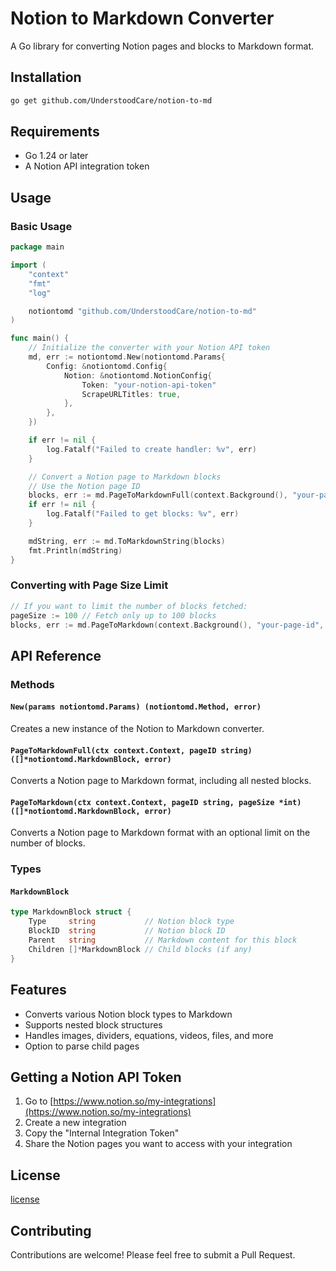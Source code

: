 # Notion to Markdown Converter

A Go library for converting Notion pages and blocks to Markdown format.

## Installation

```bash
go get github.com/UnderstoodCare/notion-to-md
```

## Requirements

- Go 1.24 or later
- A Notion API integration token

## Usage

### Basic Usage

```go
package main

import (
	"context"
	"fmt"
	"log"

	notiontomd "github.com/UnderstoodCare/notion-to-md"
)

func main() {
	// Initialize the converter with your Notion API token
	md, err := notiontomd.New(notiontomd.Params{
		Config: &notiontomd.Config{
			Notion: &notiontomd.NotionConfig{
				Token: "your-notion-api-token"
				ScrapeURLTitles: true,
			},
		},
	})

	if err != nil {
		log.Fatalf("Failed to create handler: %v", err)
	}

	// Convert a Notion page to Markdown blocks
	// Use the Notion page ID
	blocks, err := md.PageToMarkdownFull(context.Background(), "your-page-id")
	if err != nil {
		log.Fatalf("Failed to get blocks: %v", err)
	}

	mdString, err := md.ToMarkdownString(blocks)
	fmt.Println(mdString)
}
```

### Converting with Page Size Limit

```go
// If you want to limit the number of blocks fetched:
pageSize := 100 // Fetch only up to 100 blocks
blocks, err := md.PageToMarkdown(context.Background(), "your-page-id", &pageSize)
```

## API Reference

### Methods

#### `New(params notiontomd.Params) (notiontomd.Method, error)`

Creates a new instance of the Notion to Markdown converter.

#### `PageToMarkdownFull(ctx context.Context, pageID string) ([]*notiontomd.MarkdownBlock, error)`

Converts a Notion page to Markdown format, including all nested blocks.

#### `PageToMarkdown(ctx context.Context, pageID string, pageSize *int) ([]*notiontomd.MarkdownBlock, error)`

Converts a Notion page to Markdown format with an optional limit on the number of blocks.

### Types

#### `MarkdownBlock`

```go
type MarkdownBlock struct {
	Type     string           // Notion block type
	BlockID  string           // Notion block ID
	Parent   string           // Markdown content for this block
	Children []*MarkdownBlock // Child blocks (if any)
}
```

## Features

- Converts various Notion block types to Markdown
- Supports nested block structures
- Handles images, dividers, equations, videos, files, and more
- Option to parse child pages

## Getting a Notion API Token

1. Go to [https://www.notion.so/my-integrations](https://www.notion.so/my-integrations)
2. Create a new integration
3. Copy the "Internal Integration Token"
4. Share the Notion pages you want to access with your integration

## License

[license](/LICENSE)

## Contributing

Contributions are welcome! Please feel free to submit a Pull Request.
